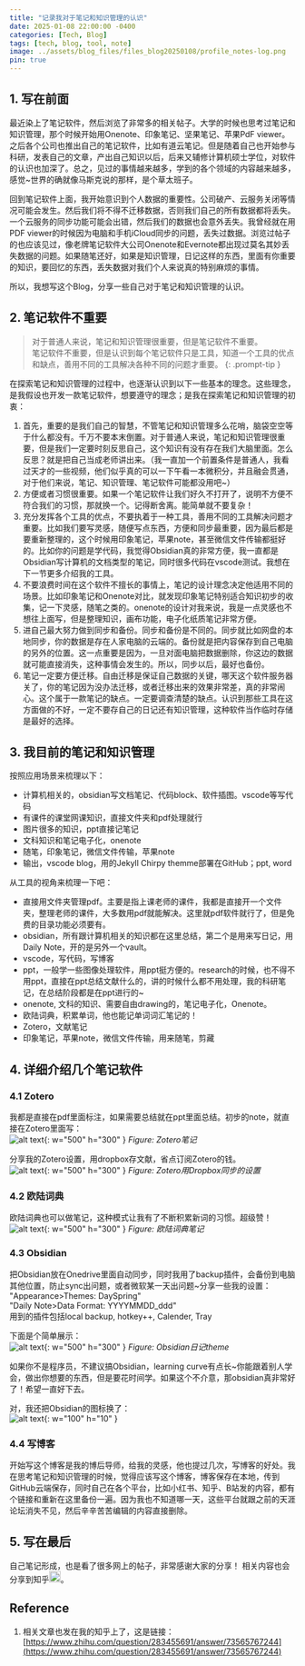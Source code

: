 ```yaml
---
title: "记录我对于笔记和知识管理的认识"
date: 2025-01-08 22:00:00 -0400
categories: [Tech, Blog]
tags: [tech, blog, tool, note]
image: ../assets/blog_files/files_blog20250108/profile_notes-log.png
pin: true
---
```


## 1. 写在前面

最近染上了笔记软件，然后浏览了非常多的相关帖子。大学的时候也思考过笔记和知识管理，那个时候开始用Onenote、印象笔记、坚果笔记、苹果PdF viewer。之后各个公司也推出自己的笔记软件，比如有道云笔记。但是随着自己也开始参与科研，发表自己的文章，产出自己知识以后，后来又辅修计算机硕士学位，对软件的认识也加深了。总之，见过的事情越来越多，学到的各个领域的内容越来越多，感觉~世界的确就像马斯克说的那样，是个草太班子。

回到笔记软件上面，我开始意识到个人数据的重要性。公司破产、云服务关闭等情况可能会发生。然后我们将不得不迁移数据，否则我们自己的所有数据都将丢失。一个云服务的同步功能可能会出错，然后我们的数据也会意外丢失。我曾经就在用PDF viewer的时候因为电脑和手机iCloud同步的问题，丢失过数据。浏览过帖子的也应该见过，像老牌笔记软件大公司Onenote和Evernote都出现过莫名其妙丢失数据的问题。如果随笔还好，如果是知识管理，日记这样的东西，里面有你重要的知识，要回忆的东西，丢失数据对我们个人来说真的特别麻烦的事情。

所以，我想写这个Blog，分享一些自己对于笔记和知识管理的认识。

## 2. 笔记软件不重要

>对于普通人来说，笔记和知识管理很重要，但是笔记软件不重要。  
笔记软件不重要，但是认识到每个笔记软件只是工具，知道一个工具的优点和缺点，善用不同的工具解决各种不同的问题才重要。
{: .prompt-tip }

在探索笔记和知识管理的过程中，也逐渐认识到以下一些基本的理念。这些理念，是我假设也开发一款笔记软件，想要遵守的理念；是我在探索笔记和知识管理的初衷：  
1. 首先，重要的是我们自己的智慧，不管笔记和知识管理多么花哨，脑袋空空等于什么都没有。千万不要本末倒置。对于普通人来说，笔记和知识管理很重要，但是我们一定要时刻反思自己，这个知识有没有存在我们大脑里面。怎么反思？就是把自己当成老师讲出来。（我一直加一个前置条件是普通人，我看过天才的一些视频，他们似乎真的可以一下午看一本微积分，并且融会贯通，对于他们来说，笔记、知识管理、笔记软件可能都没用吧~）
2. 方便或者习惯很重要。如果一个笔记软件让我们好久不打开了，说明不方便不符合我们的习惯，那就换一个。记得断舍离。能简单就不要复杂！
3. 充分发挥各个工具的优点，不要执着于一种工具，善用不同的工具解决问题才重要。比如我们要写灵感，随便写点东西，方便和同步最重要，因为最后都是要重新整理的，这个时候用印象笔记，苹果note，甚至微信文件传输都挺好的。比如你的问题是学代码，我觉得Obsidian真的非常方便，我一直都是Obsidian写计算机的文档类型的笔记，同时很多代码在vscode测试。我想在下一节更多介绍我的工具。
4. 不要浪费时间在这个软件不擅长的事情上，笔记的设计理念决定他适用不同的场景。比如印象笔记和Onenote对比，就发现印象笔记特别适合知识初步的收集，记一下灵感，随笔之类的。onenote的设计对我来说，我是一点灵感也不想往上面写，但是整理知识，画布功能，电子化纸质笔记非常方便。
5. 进自己最大努力做到同步和备份。同步和备份是不同的。同步就比如网盘的本地同步，你的数据是存在人家电脑的云端的。备份就是把内容保存到自己电脑的另外的位置。这一点重要是因为，一旦对面电脑把数据删除，你这边的数据就可能直接消失，这种事情会发生的。所以，同步以后，最好也备份。
6. 笔记一定要方便迁移。自由迁移是保证自己数据的关键，哪天这个软件服务器关了，你的笔记因为没办法迁移，或者迁移出来的效果非常差，真的非常闹心。这个属于一款笔记的缺点。一定要调查清楚的缺点。认识到那些工具在这方面做的不好，一定不要存自己的日记还有知识管理，这种软件当作临时存储是最好的选择。

## 3. 我目前的笔记和知识管理

按照应用场景来梳理以下：
- 计算机相关的，obsidian写文档笔记、代码block、软件插图。vscode等写代码
- 有课件的课堂网课知识，直接文件夹和pdf处理就行
- 图片很多的知识，ppt直接记笔记
- 文科知识和笔记电子化，onenote
- 随笔，印象笔记，微信文件传输，苹果note
- 输出，vscode blog，用的Jekyll Chirpy themme部署在GitHub；ppt, word

从工具的视角来梳理一下吧：  
- 直接用文件夹管理pdf。主要是指上课老师的课件，我都是直接开一个文件夹，整理老师的课件，大多数用pdf就能解决。这里就pdf软件就行了，但是免费的目录功能必须要有。
- obsidian，所有跟计算机相关的知识都在这里总结，第二个是用来写日记，用Daily Note，开的是另外一个vault。
- vscode，写代码，写博客
- ppt，一般学一些图像处理软件，用ppt挺方便的。research的时候，也不得不用ppt，直接在ppt总结文献什么的，讲的时候什么都不用处理，我的科研笔记，在总结阶段都是在ppt进行的~
- onenote, 文科的知识、需要自由drawing的，笔记电子化，Onenote。
- 欧陆词典，积累单词，他也能记单词词汇笔记的！
- Zotero，文献笔记
- 印象笔记，苹果note，微信文件传输，用来随笔，剪藏

## 4. 详细介绍几个笔记软件

### 4.1 Zotero

我都是直接在pdf里面标注，如果需要总结就在ppt里面总结。初步的note，就直接在Zotero里面写：  
![alt text](../assets/blog_files/files_blog20250108/image.png){: w="500" h="300" }
_Figure: Zotero笔记_ 

分享我的Zotero设置，用dropbox存文献，省点订阅Zotero的钱。  
![alt text](../assets/blog_files/files_blog20250108/image-1.png){: w="500" h="300" }
_Figure: Zotero用Dropbox同步的设置_ 

### 4.2 欧陆词典

欧陆词典也可以做笔记，这种模式让我有了不断积累新词的习惯。超级赞！  
![alt text](../assets/blog_files/files_blog20250108/image-2.png){: w="500" h="300" }
_Figure: 欧陆词典笔记_ 

### 4.3 Obsidian

把Obsidian放在Onedrive里面自动同步，同时我用了backup插件，会备份到电脑其他位置，防止sync出问题，或者微软某一天出问题~分享一些我的设置：  
"Appearance>Themes: DaySpring"  
"Daily Note>Data Format: YYYYMMDD_ddd"  
用到的插件包括local backup, hotkey++, Calender, Tray

下面是个简单展示：  
![alt text](../assets/blog_files/files_blog20250108/image-4.png){: w="500" h="300" }
_Figure: Obsidian日记theme_ 

如果你不是程序员，不建议搞Obsidian，learning curve有点长~你能跟着别人学会，做出你想要的东西，但是要花时间学。如果这个不介意，那obsidian真非常好了！希望一直好下去。

对，我还把Obsidian的图标换了：  
![alt text](../assets/blog_files/files_blog20250108/image-3.png){: w="100" h="10" }

<!-- ### 4.4 Onenote -->

### 4.4 写博客

开始写这个博客是我的博后导师，给我的灵感，他也提过几次，写博客的好处。我在思考笔记和知识管理的时候，觉得应该写这个博客，博客保存在本地，传到GitHub云端保存，同时自己在各个平台，比如小红书、知乎、B站发的内容，都有个链接和重新在这里备份一遍。因为我也不知道哪一天，这些平台就跟之前的天涯论坛消失不见，然后辛辛苦苦编辑的内容直接删除。

## 5. 写在最后

自己笔记形成，也是看了很多网上的帖子，非常感谢大家的分享！
相关内容也会分享到知乎<span><img src="https://s1.aigei.com/src/img/png/71/71b8958d3cd84a42a28ca17e03d0dfe0.png?e=2051020800&token=P7S2Xpzfz11vAkASLTkfHN7Fw-oOZBecqeJaxypL:uC6M7zEwQXsANgWGnXcDR_2p0MQ=" alt="Zhihu Logo" style="width: 20px; height: 20px;"></span>。

## Reference
1. 相关文章也发在我的知乎上了，这是链接：
[https://www.zhihu.com/question/283455691/answer/73565767244](https://www.zhihu.com/question/283455691/answer/73565767244)


